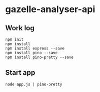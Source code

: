 # gazelle-analyser-api

## Work log

    npm init
    npm install
    npm install express --save
    npm install pino --save
    npm install pino-pretty --save    
    
## Start app

    node app.js | pino-pretty
